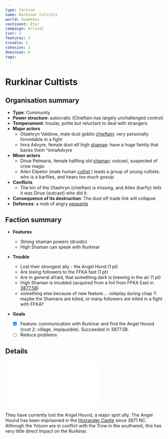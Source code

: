 ```yaml
---
type: faction
name: Rurkinar Cultists
world: Guemenos
continent: Etor
campaign: Arrival
tier: 2
features: 2
trouble: 5
cohesion: 2
dominion: 0
tags: 
---
```


# Rurkinar Cultists

## Organisation summary

- **Type**: Community
- **Power structure**: autocratic (Chieftain has largely unchallenged control)
- **Temperament**: Insular, polite but reluctant to deal with strangers
- **Major actors**
	- Otaehryn Valdove, male dust goblin [chieftain](https://open5e.com/monsters/dust-goblin-chieftain): very personally formidable in a fight
	- Imra Advyre, female dust elf high [shaman](https://open5e.com/monsters/junk-shaman): have a huge family that backs them ^imraAdvyre
- **Minor actors**
	- Dirue Petmaris, female halfling old [shaman](https://open5e.com/monsters/junk-shaman): outcast, suspected of crow magic
	- Ailen Eilpetor (male human [cultist](https://open5e.com/monsters/cultist-a5e) ) leads a group of young cultists: who is a barflies, and hears too much gossip
- **Conflicts**
	- The kin of the Otaehryn (chieftan) is missing, and Ailen (barfly) tells it was Dirue (outcast) who did it. 
- **Consequence of its destruction**: The dust elf trade link will collapse
- **Defences**: a mob of angry [peasants](https://open5e.com/monsters/commoner)

## Faction summary

- **Features**
	- Strong shaman powers (druidic)
	- High Shaman can speak with Rurkinar

- **Trouble**
	- Lost their strongest ally - the Angel Hond (1 pt)
	- Are losing followers to the FFKA fast (1 pt)
	- Are in general afraid, that something dark is brewing in the air (1 pt)
	- High Shaman is troubled (acquired from a foil from FFKA East in [3877.5B](_factionGame.md#3877.5B))
	- something else because of new feature.... roleplay during chap 7: maybe the Shamans are killed, or many followers are killed in a fight with FFKA?

- **Goals**
	- [x] Feature: communication with Rurkinar and find the Angel Hound (cost 2: village, implausible). Succeeded in 3877.5B.
	- [ ] Reduce problems

## Details

![Rurkinar, the Brown Eagle](../context/religions.md#Rurkinar)

They have currently lost the Angel Hound, a major spirt ally. The Angel Hound has been imprisoned in the [Holzander Castle](../locations/holzanderCastle.md) since 3871 NC. Although the Yotunn are in conflict with the Trow in the southwest, this has very little direct impact on the Rurkinar.



